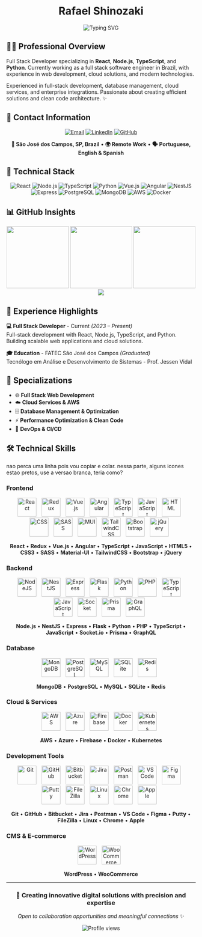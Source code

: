 <h1 align="center">Rafael Shinozaki</h1>

<div align="center">
  <img src="https://readme-typing-svg.herokuapp.com?font=Fira+Code&size=24&duration=3000&pause=1000&color=236AD3&center=true&vCenter=true&width=800&lines=Full+Stack+Developer+%40+Brazil;S%C3%A3o+Jos%C3%A9+dos+Campos%2C+SP+%E2%80%A2+Remote+Work;React+%7C+Node.js+%7C+TypeScript+%7C+Python;Web+Development+%26+Cloud+Solutions" alt="Typing SVG" />
</div>

## 👋🏻 Professional Overview

Full Stack Developer specializing in **React**, **Node.js**, **TypeScript**, and **Python**. Currently working as a full stack software engineer in Brazil, with experience in web development, cloud solutions, and modern technologies.

Experienced in full-stack development, database management, cloud services, and enterprise integrations. Passionate about creating efficient solutions and clean code architecture. ✨

## 📧 Contact Information

<p align="center">
<a href="mailto:rafaelsinosak@gmail.com"><img src="https://img.shields.io/badge/Email-236AD3?style=for-the-badge&logo=gmail&logoColor=white" alt="Email"></a>
<a href="https://www.linkedin.com/in/rafaelsinosak/"><img src="https://img.shields.io/badge/LinkedIn-236AD3?style=for-the-badge&logo=linkedin&logoColor=white" alt="LinkedIn"></a>
<a href="https://github.com/rafaelshinozaki"><img src="https://img.shields.io/badge/GitHub-236AD3?style=for-the-badge&logo=github&logoColor=white" alt="GitHub"></a>
</p>

<div align="center">

**📍 São José dos Campos, SP, Brazil** • **🌍 Remote Work** • **🗣️ Portuguese, English & Spanish**

</div>

## 💼 Technical Stack

<div align="center">
  <img src="https://img.shields.io/badge/React-236AD3?style=for-the-badge&logo=react&logoColor=white" alt="React"/>
  <img src="https://img.shields.io/badge/Node.js-236AD3?style=for-the-badge&logo=node.js&logoColor=white" alt="Node.js"/>
  <img src="https://img.shields.io/badge/TypeScript-236AD3?style=for-the-badge&logo=typescript&logoColor=white" alt="TypeScript"/>
  <img src="https://img.shields.io/badge/Python-236AD3?style=for-the-badge&logo=python&logoColor=white" alt="Python"/>
  <img src="https://img.shields.io/badge/Vue.js-236AD3?style=for-the-badge&logo=vue.js&logoColor=white" alt="Vue.js"/>
  <img src="https://img.shields.io/badge/Angular-236AD3?style=for-the-badge&logo=angular&logoColor=white" alt="Angular"/>
  <img src="https://img.shields.io/badge/NestJS-236AD3?style=for-the-badge&logo=nestjs&logoColor=white" alt="NestJS"/>
  <img src="https://img.shields.io/badge/Express-236AD3?style=for-the-badge&logo=express&logoColor=white" alt="Express"/>
  <img src="https://img.shields.io/badge/PostgreSQL-236AD3?style=for-the-badge&logo=postgresql&logoColor=white" alt="PostgreSQL"/>
  <img src="https://img.shields.io/badge/MongoDB-236AD3?style=for-the-badge&logo=mongodb&logoColor=white" alt="MongoDB"/>
  <img src="https://img.shields.io/badge/AWS-236AD3?style=for-the-badge&logo=amazon-aws&logoColor=white" alt="AWS"/>
  <img src="https://img.shields.io/badge/Docker-236AD3?style=for-the-badge&logo=docker&logoColor=white" alt="Docker"/>
</div>

## 📊 GitHub Insights

<div align="center">
  <img src="https://github-readme-stats.vercel.app/api?username=rafaelshinozaki&show_icons=true&theme=tokyonight&hide_border=true&count_private=true" height="165" />
  <img src="https://github-readme-stats.vercel.app/api/top-langs/?username=rafaelshinozaki&layout=compact&theme=tokyonight&hide_border=true&count_private=true" height="165" />
  <img src="https://github-readme-streak-stats.herokuapp.com/?user=rafaelshinozaki&theme=tokyonight&hide_border=true" height="165" />
</div>

<div align="center">
  <img src="https://github-readme-activity-graph.vercel.app/graph?username=rafaelshinozaki&theme=tokyo-night&hide_border=true&area=true" />
</div>

## 🏢 Experience Highlights

**💻 Full Stack Developer** - Current _(2023 – Present)_  
Full-stack development with React, Node.js, TypeScript, and Python. Building scalable web applications and cloud solutions.

**🎓 Education** - FATEC São José dos Campos _(Graduated)_  
Tecnólogo em Análise e Desenvolvimento de Sistemas - Prof. Jessen Vidal

## 🌟 Specializations

- 🌐 **Full Stack Web Development**
- ☁️ **Cloud Services & AWS**
- 🗄️ **Database Management & Optimization**
- ⚡ **Performance Optimization & Clean Code**
- 🔧 **DevOps & CI/CD**

## 🛠️ Technical Skills

nao perca uma linha pois vou copiar e colar. nessa parte, alguns icones estao pretos, use a versao branca, teria como?

### Frontend

<div align="center">
<img alt="React" width="50px" style="padding-right:10px;" src="https://cdn.jsdelivr.net/gh/devicons/devicon/icons/react/react-original.svg" />
<img alt="Redux" width="50px" style="padding-right:10px;" src="https://cdn.jsdelivr.net/gh/devicons/devicon/icons/redux/redux-original.svg" />
<img alt="Vue.js" width="50px" style="padding-right:10px;" src="https://cdn.jsdelivr.net/gh/devicons/devicon/icons/vuejs/vuejs-original.svg" />
<img alt="Angular" width="50px" style="padding-right:10px;" src="https://cdn.jsdelivr.net/gh/devicons/devicon/icons/angular/angular-original.svg" />
<img alt="TypeScript" width="50px" style="padding-right:10px;" src="https://cdn.jsdelivr.net/gh/devicons/devicon/icons/typescript/typescript-plain.svg" />
<img alt="JavaScript" width="50px" style="padding-right:10px;" src="https://cdn.jsdelivr.net/gh/devicons/devicon/icons/javascript/javascript-plain.svg" />
<img alt="HTML" width="50px" style="padding-right:10px;" src="https://cdn.jsdelivr.net/gh/devicons/devicon/icons/html5/html5-plain.svg" />
<img alt="CSS" width="50px" style="padding-right:10px;" src="https://cdn.jsdelivr.net/gh/devicons/devicon/icons/css3/css3-plain.svg" />
<img alt="SASS" width="50px" style="padding-right:10px;" src="https://cdn.jsdelivr.net/gh/devicons/devicon/icons/sass/sass-original.svg" />
<img alt="MUI" width="50px" style="padding-right:10px;" src="https://cdn.jsdelivr.net/gh/devicons/devicon/icons/materialui/materialui-original.svg" />
<img alt="TailwindCSS" width="50px" style="padding-right:10px;" src="https://cdn.jsdelivr.net/gh/devicons/devicon/icons/tailwindcss/tailwindcss-original.svg" />
<img alt="Bootstrap" width="50px" style="padding-right:10px;" src="https://cdn.jsdelivr.net/gh/devicons/devicon/icons/bootstrap/bootstrap-plain.svg" />
<img alt="jQuery" width="50px" style="padding-right:10px;" src="https://cdn.jsdelivr.net/gh/devicons/devicon/icons/jquery/jquery-plain.svg" />
</div>

<div align="center">

**React** • **Redux** • **Vue.js** • **Angular** • **TypeScript** • **JavaScript** • **HTML5** • **CSS3** • **SASS** • **Material-UI** • **TailwindCSS** • **Bootstrap** • **jQuery**

</div>

### Backend

<div align="center">
<img alt="NodeJS" width="50px" style="padding-right:10px;" src="https://cdn.jsdelivr.net/gh/devicons/devicon/icons/nodejs/nodejs-original.svg" />
<img alt="NestJS" width="50px" style="padding-right:10px;" src="https://cdn.jsdelivr.net/gh/devicons/devicon/icons/nestjs/nestjs-original.svg" />
<img alt="Express" width="50px" style="padding-right:10px;" src="https://cdn.jsdelivr.net/gh/devicons/devicon/icons/express/express-original.svg" />
<img alt="Flask" width="50px" style="padding-right:10px;" src="https://cdn.jsdelivr.net/gh/devicons/devicon/icons/flask/flask-original.svg" />
<img alt="Python" width="50px" style="padding-right:10px;" src="https://cdn.jsdelivr.net/gh/devicons/devicon/icons/python/python-plain.svg" />
<img alt="PHP" width="50px" style="padding-right:10px;" src="https://cdn.jsdelivr.net/gh/devicons/devicon/icons/php/php-original.svg" />
<img alt="TypeScript" width="50px" style="padding-right:10px;" src="https://cdn.jsdelivr.net/gh/devicons/devicon/icons/typescript/typescript-plain.svg" />
<img alt="JavaScript" width="50px" style="padding-right:10px;" src="https://cdn.jsdelivr.net/gh/devicons/devicon/icons/javascript/javascript-plain.svg" />
<img alt="Socket" width="50px" style="padding-right:10px;" src="https://cdn.jsdelivr.net/gh/devicons/devicon/icons/socketio/socketio-original-wordmark.svg" />
<img alt="Prisma" width="50px" style="padding-right:10px;" src="https://cdn.jsdelivr.net/gh/devicons/devicon/icons/prisma/prisma-original.svg" />
<img alt="GraphQL" width="50px" style="padding-right:10px;" src="https://cdn.jsdelivr.net/gh/devicons/devicon/icons/graphql/graphql-plain.svg" />
</div>

<div align="center">

**Node.js** • **NestJS** • **Express** • **Flask** • **Python** • **PHP** • **TypeScript** • **JavaScript** • **Socket.io** • **Prisma** • **GraphQL**

</div>

### Database

<div align="center">
<img alt="MongoDB" width="50px" style="padding-right:10px;" src="https://cdn.jsdelivr.net/gh/devicons/devicon/icons/mongodb/mongodb-original.svg" />
<img alt="PostgreSQL" width="50px" style="padding-right:10px;" src="https://cdn.jsdelivr.net/gh/devicons/devicon/icons/postgresql/postgresql-original.svg" />
<img alt="MySQL" width="50px" style="padding-right:10px;" src="https://cdn.jsdelivr.net/gh/devicons/devicon/icons/mysql/mysql-original-wordmark.svg" />
<img alt="SQLite" width="50px" style="padding-right:10px;" src="https://cdn.jsdelivr.net/gh/devicons/devicon/icons/sqlite/sqlite-original.svg" />
<img alt="Redis" width="50px" style="padding-right:10px;" src="https://cdn.jsdelivr.net/gh/devicons/devicon/icons/redis/redis-original.svg" />
</div>

<div align="center">

**MongoDB** • **PostgreSQL** • **MySQL** • **SQLite** • **Redis**

</div>

### Cloud & Services

<div align="center">
<img alt="AWS" width="50px" style="padding-right:10px;" src="https://cdn.jsdelivr.net/gh/devicons/devicon/icons/amazonwebservices/amazonwebservices-plain-wordmark.svg" />
<img alt="Azure" width="50px" style="padding-right:10px;" src="https://cdn.jsdelivr.net/gh/devicons/devicon/icons/azure/azure-plain-wordmark.svg" />
<img alt="Firebase" width="50px" style="padding-right:10px;" src="https://cdn.jsdelivr.net/gh/devicons/devicon/icons/firebase/firebase-plain-wordmark.svg" />
<img alt="Docker" width="50px" style="padding-right:10px;" src="https://cdn.jsdelivr.net/gh/devicons/devicon/icons/docker/docker-plain.svg" />
<img alt="Kubernetes" width="50px" style="padding-right:10px;" src="https://cdn.jsdelivr.net/gh/devicons/devicon/icons/kubernetes/kubernetes-plain.svg" />
</div>


<div align="center">

**AWS** • **Azure** • **Firebase** • **Docker** • **Kubernetes**

</div>

### Development Tools

<div align="center">
<img alt="Git" width="50px" style="padding-right:10px;" src="https://cdn.jsdelivr.net/gh/devicons/devicon/icons/git/git-plain.svg" />
<img alt="GitHub" width="50px" style="padding-right:10px;" src="https://user-images.githubusercontent.com/67447840/220037637-cff5669e-da0e-45de-98f1-cdf5b67fff26.png" />
<img alt="Bitbucket" width="50px" style="padding-right:10px;" src="https://cdn.jsdelivr.net/gh/devicons/devicon/icons/bitbucket/bitbucket-original.svg" />
<img alt="Jira" width="50px" style="padding-right:10px;" src="https://cdn.jsdelivr.net/gh/devicons/devicon/icons/jira/jira-original.svg" />
<img alt="Postman" width="50px" style="padding-right:10px;" src="https://user-images.githubusercontent.com/67447840/220038329-e5213d83-ec34-4a82-9647-1b70ff8f2bfe.png" />
<img alt="VS Code" width="50px" style="padding-right:10px;" src="https://cdn.jsdelivr.net/gh/devicons/devicon/icons/vscode/vscode-original.svg" />
<img alt="Figma" width="50px" style="padding-right:10px;" src="https://cdn.jsdelivr.net/gh/devicons/devicon/icons/figma/figma-original.svg" />
<img alt="Putty" width="50px" style="padding-right:10px;" src="https://cdn.jsdelivr.net/gh/devicons/devicon/icons/putty/putty-original.svg" />
<img alt="FileZilla" width="50px" style="padding-right:10px;" src="https://cdn.jsdelivr.net/gh/devicons/devicon/icons/filezilla/filezilla-plain.svg" />
<img alt="Linux" width="50px" style="padding-right:10px;" src="https://cdn.jsdelivr.net/gh/devicons/devicon/icons/linux/linux-original.svg" />
<img alt="Chrome" width="50px" style="padding-right:10px;" src="https://cdn.jsdelivr.net/gh/devicons/devicon/icons/chrome/chrome-original.svg" />
<img alt="Apple" width="50px" style="padding-right:10px;" src="https://cdn.jsdelivr.net/gh/devicons/devicon/icons/apple/apple-original.svg" />
</div>

<div align="center">

**Git** • **GitHub** • **Bitbucket** • **Jira** • **Postman** • **VS Code** • **Figma** • **Putty** • **FileZilla** • **Linux** • **Chrome** • **Apple**

</div>

### CMS & E-commerce

<div align="center">
<img alt="WordPress" width="50px" style="padding-right:10px;" src="https://cdn.jsdelivr.net/gh/devicons/devicon/icons/wordpress/wordpress-original.svg" />
<img alt="WooCommerce" width="50px" style="padding-right:10px;" src="https://cdn.jsdelivr.net/gh/devicons/devicon/icons/woocommerce/woocommerce-original.svg" />
</div>

<div align="center">

**WordPress** • **WooCommerce**

</div>

---

<div align="center">

### 💫 Creating innovative digital solutions with precision and expertise

_Open to collaboration opportunities and meaningful connections_ ✨

<img src="https://komarev.com/ghpvc/?username=rafaelshinozaki&color=236AD3&style=flat-square&label=Profile+Views" alt="Profile views" />

</div>
